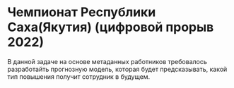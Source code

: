 # Чемпионат Республики Саха(Якутия) (цифровой прорыв 2022)
В данной задаче на основе метаданных работников требовалось разработайть прогнозную модель, которая будет предсказывать, какой тип повышения получит сотрудник в будущем.
